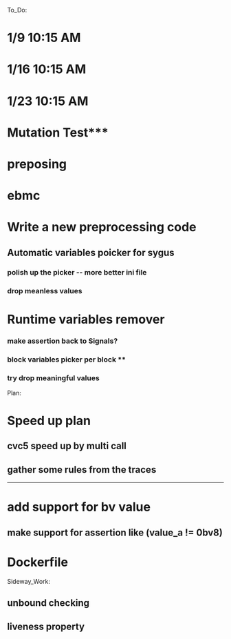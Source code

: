 To_Do:
# 1/9 10:15 AM
# 1/16 10:15 AM
# 1/23 10:15 AM

# Mutation Test***
# preposing
# ebmc

# Write a new preprocessing code
## Automatic variables poicker for sygus 
### polish up the picker -- more better ini file
### drop meanless values

# Runtime variables remover
### make assertion back to Signals?
### block variables picker per block **
### try drop meaningful values


Plan:
# Speed up plan
## cvc5 speed up by multi call
## gather some rules from the traces
---------------------------
# add support for bv value
## make support for assertion like (value_a != 0bv8)

# Dockerfile
Sideway_Work: 
##  unbound checking
##  liveness property